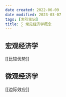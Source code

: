 ```yaml
---
date created: 2022-06-09
date modified: 2023-03-07
tags: [索引笔记]
title: ∑ 常见经济学概念
---
```


## 宏观经济学

[[比较优势]]

## 微观经济学

[[边际效应]]

